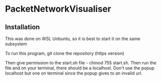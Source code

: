 # PacketNetworkVisualiser

## Installation
This was done on WSL Unbuntu, so it is best to start it on the same subsystem

To run this program, git clone the repository (https version)

Then give permission to the start.sh file - chmod 755 start.sh. Then run the file and on your terminal, there should be a localhost.
Don't use the popup localhost but one on terminal since the popup gives to an invalid url.
